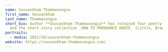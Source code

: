 ```yaml
---
name: Souvankham Thammavongsa
first_name: Souvankham
last_name: Thammavongsa
short_bio: Author **Souvankham Thammavongsa** has released four poetry books,
  and the short story collection _HOW TO PRONOUNCE KNIFE_ (Little, Brown, 2020).
portraits:
  - media: 2021/10/souvankham-thammavongsa
website: https://souvankham-thammavongsa.com/
---
```

